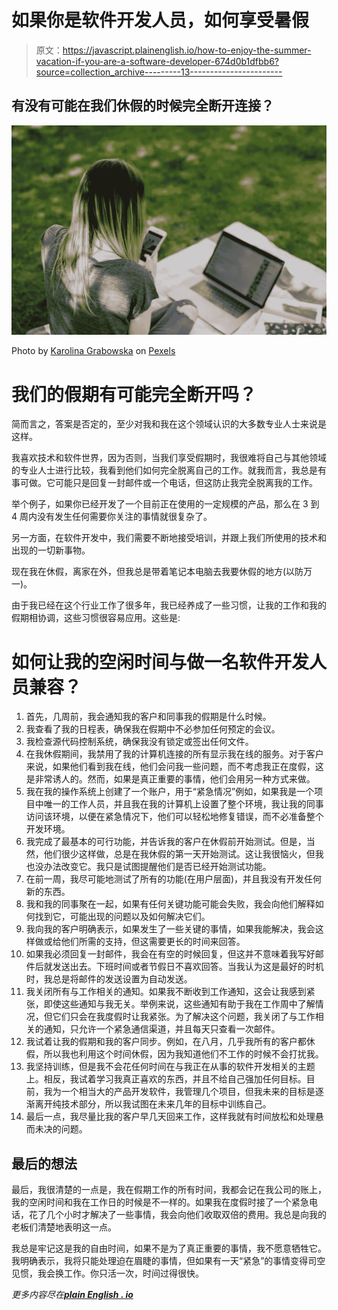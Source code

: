 # 如果你是软件开发人员，如何享受暑假

> 原文：<https://javascript.plainenglish.io/how-to-enjoy-the-summer-vacation-if-you-are-a-software-developer-674d0b1dfbb6?source=collection_archive---------13----------------------->

## 有没有可能在我们休假的时候完全断开连接？

![](img/1bc8a9629a865a90cab5780603ea607b.png)

Photo by [Karolina Grabowska](https://www.pexels.com/es-es/@karolina-grabowska?utm_content=attributionCopyText&utm_medium=referral&utm_source=pexels) on [Pexels](https://www.pexels.com/es-es/foto/soleado-telefono-inteligente-verano-ordenador-portatil-4497814/?utm_content=attributionCopyText&utm_medium=referral&utm_source=pexels)

# 我们的假期有可能完全断开吗？

简而言之，答案是否定的，至少对我和我在这个领域认识的大多数专业人士来说是这样。

我喜欢技术和软件世界，因为否则，当我们享受假期时，我很难将自己与其他领域的专业人士进行比较，我看到他们如何完全脱离自己的工作。就我而言，我总是有事可做。它可能只是回复一封邮件或一个电话，但这防止我完全脱离我的工作。

举个例子，如果你已经开发了一个目前正在使用的一定规模的产品，那么在 3 到 4 周内没有发生任何需要你关注的事情就很复杂了。

另一方面，在软件开发中，我们需要不断地接受培训，并跟上我们所使用的技术和出现的一切新事物。

现在我在休假，离家在外，但我总是带着笔记本电脑去我要休假的地方(以防万一)。

由于我已经在这个行业工作了很多年，我已经养成了一些习惯，让我的工作和我的假期相协调，这些习惯很容易应用。这些是:

# 如何让我的空闲时间与做一名软件开发人员兼容？

1.  首先，几周前，我会通知我的客户和同事我的假期是什么时候。
2.  我查看了我的日程表，确保我在假期中不必参加任何预定的会议。
3.  我检查源代码控制系统，确保我没有锁定或签出任何文件。
4.  在我休假期间，我禁用了我的计算机连接的所有显示我在线的服务。对于客户来说，如果他们看到我在线，他们会问我一些问题，而不考虑我正在度假，这是非常诱人的。然而，如果是真正重要的事情，他们会用另一种方式来做。
5.  我在我的操作系统上创建了一个账户，用于“紧急情况”例如，如果我是一个项目中唯一的工作人员，并且我在我的计算机上设置了整个环境，我让我的同事访问该环境，以便在紧急情况下，他们可以轻松地修复错误，而不必准备整个开发环境。
6.  我完成了最基本的可行功能，并告诉我的客户在休假前开始测试。但是，当然，他们很少这样做，总是在我休假的第一天开始测试。这让我很恼火，但我也没办法改变它。我只是试图提醒他们是否已经开始测试功能。
7.  在前一周，我尽可能地测试了所有的功能(在用户层面)，并且我没有开发任何新的东西。
8.  我和我的同事聚在一起，如果有任何关键功能可能会失败，我会向他们解释如何找到它，可能出现的问题以及如何解决它们。
9.  我向我的客户明确表示，如果发生了一些关键的事情，如果我能解决，我会这样做或给他们所需的支持，但这需要更长的时间来回答。
10.  如果我必须回复一封邮件，我会在有空的时候回复，但这并不意味着我写好邮件后就发送出去。下班时间或者节假日不喜欢回答。当我认为这是最好的时机时，我总是将邮件的发送设置为自动发送。
11.  我关闭所有与工作相关的通知。如果我不断收到工作通知，这会让我感到紧张，即使这些通知与我无关。举例来说，这些通知有助于我在工作周中了解情况，但它们只会在我度假时让我紧张。为了解决这个问题，我关闭了与工作相关的通知，只允许一个紧急通信渠道，并且每天只查看一次邮件。
12.  我试着让我的假期和我的客户同步。例如，在八月，几乎我所有的客户都休假，所以我也利用这个时间休假，因为我知道他们不工作的时候不会打扰我。
13.  我坚持训练，但是我不会花任何时间在与我正在从事的软件开发相关的主题上。相反，我试着学习我真正喜欢的东西，并且不给自己强加任何目标。目前，我为一个相当大的产品开发软件，我管理几个项目，但我未来的目标是逐渐离开纯技术部分，所以我试图在未来几年的目标中训练自己。
14.  最后一点，我尽量比我的客户早几天回来工作，这样我就有时间放松和处理悬而未决的问题。

## 最后的想法

最后，我很清楚的一点是，我在假期工作的所有时间，我都会记在我公司的账上，我的空闲时间和我在工作日的时候是不一样的。如果我在度假时接了一个紧急电话，花了几个小时才解决了一些事情，我会向他们收取双倍的费用。我总是向我的老板们清楚地表明这一点。

我总是牢记这是我的自由时间，如果不是为了真正重要的事情，我不愿意牺牲它。我明确表示，我将只能处理迫在眉睫的事情，但如果有一天“紧急”的事情变得司空见惯，我会换工作。你只活一次，时间过得很快。

*更多内容尽在*[***plain English . io***](http://plainenglish.io/)